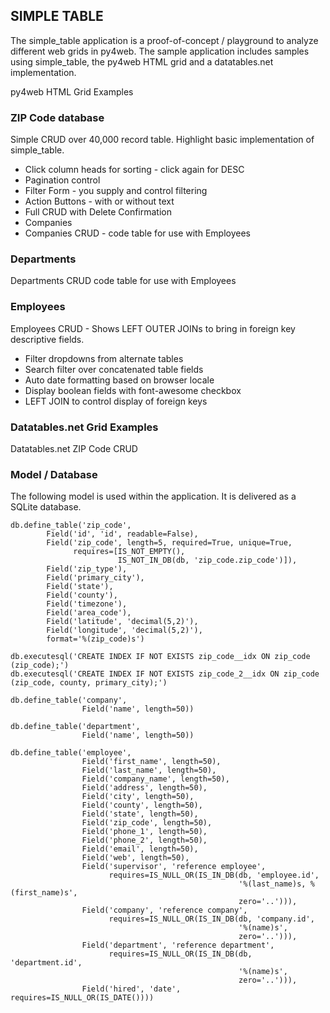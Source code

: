 ## SIMPLE TABLE
The simple_table application is a proof-of-concept / playground to analyze different web grids in py4web. The sample application includes samples using simple_table, the py4web HTML grid and a datatables.net implementation.

py4web HTML Grid Examples

### ZIP Code database
Simple CRUD over 40,000 record table. Highlight basic implementation of simple_table.

* Click column heads for sorting - click again for DESC
* Pagination control
* Filter Form - you supply and control filtering
* Action Buttons - with or without text
* Full CRUD with Delete Confirmation
* Companies
* Companies CRUD - code table for use with Employees

### Departments
Departments CRUD code table for use with Employees

### Employees
Employees CRUD - Shows LEFT OUTER JOINs to bring in foreign key descriptive fields.

* Filter dropdowns from alternate tables
* Search filter over concatenated table fields
* Auto date formatting based on browser locale
* Display boolean fields with font-awesome checkbox
* LEFT JOIN to control display of foreign keys

### Datatables.net Grid Examples
Datatables.net ZIP Code CRUD

### Model / Database
The following model is used within the application. It is delivered as a SQLite database.
```
db.define_table('zip_code',
        Field('id', 'id', readable=False),
        Field('zip_code', length=5, required=True, unique=True,
              requires=[IS_NOT_EMPTY(),
                        IS_NOT_IN_DB(db, 'zip_code.zip_code')]),
        Field('zip_type'),
        Field('primary_city'),
        Field('state'),
        Field('county'),
        Field('timezone'),
        Field('area_code'),
        Field('latitude', 'decimal(5,2)'),
        Field('longitude', 'decimal(5,2)'),
        format='%(zip_code)s')

db.executesql('CREATE INDEX IF NOT EXISTS zip_code__idx ON zip_code (zip_code);')
db.executesql('CREATE INDEX IF NOT EXISTS zip_code_2__idx ON zip_code (zip_code, county, primary_city);')

db.define_table('company',
                Field('name', length=50))

db.define_table('department',
                Field('name', length=50))

db.define_table('employee',
                Field('first_name', length=50),
                Field('last_name', length=50),
                Field('company_name', length=50),
                Field('address', length=50),
                Field('city', length=50),
                Field('county', length=50),
                Field('state', length=50),
                Field('zip_code', length=50),
                Field('phone_1', length=50),
                Field('phone_2', length=50),
                Field('email', length=50),
                Field('web', length=50),
                Field('supervisor', 'reference employee',
                      requires=IS_NULL_OR(IS_IN_DB(db, 'employee.id',
                                                   '%(last_name)s, %(first_name)s',
                                                   zero='..'))),
                Field('company', 'reference company',
                      requires=IS_NULL_OR(IS_IN_DB(db, 'company.id',
                                                   '%(name)s',
                                                   zero='..'))),
                Field('department', 'reference department',
                      requires=IS_NULL_OR(IS_IN_DB(db, 'department.id',
                                                   '%(name)s',
                                                   zero='..'))),
                Field('hired', 'date', requires=IS_NULL_OR(IS_DATE())))
```
